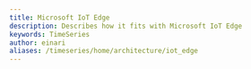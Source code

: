 ```yaml
---
title: Microsoft IoT Edge
description: Describes how it fits with Microsoft IoT Edge
keywords: TimeSeries
author: einari
aliases: /timeseries/home/architecture/iot_edge
---
```


